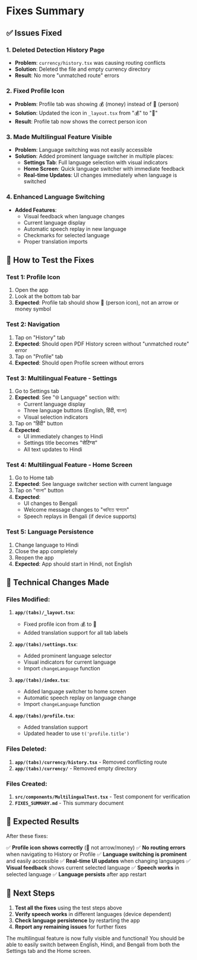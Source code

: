 # Fixes Summary

## ✅ Issues Fixed

### 1. **Deleted Detection History Page**
- **Problem**: `currency/history.tsx` was causing routing conflicts
- **Solution**: Deleted the file and empty currency directory
- **Result**: No more "unmatched route" errors

### 2. **Fixed Profile Icon**
- **Problem**: Profile tab was showing 💰 (money) instead of 👤 (person)
- **Solution**: Updated the icon in `_layout.tsx` from "💰" to "👤"
- **Result**: Profile tab now shows the correct person icon

### 3. **Made Multilingual Feature Visible**
- **Problem**: Language switching was not easily accessible
- **Solution**: Added prominent language switcher in multiple places:
  - **Settings Tab**: Full language selection with visual indicators
  - **Home Screen**: Quick language switcher with immediate feedback
  - **Real-time Updates**: UI changes immediately when language is switched

### 4. **Enhanced Language Switching**
- **Added Features**:
  - Visual feedback when language changes
  - Current language display
  - Automatic speech replay in new language
  - Checkmarks for selected language
  - Proper translation imports

## 🎯 How to Test the Fixes

### Test 1: Profile Icon
1. Open the app
2. Look at the bottom tab bar
3. **Expected**: Profile tab should show 👤 (person icon), not an arrow or money symbol

### Test 2: Navigation
1. Tap on "History" tab
2. **Expected**: Should open PDF History screen without "unmatched route" error
3. Tap on "Profile" tab
4. **Expected**: Should open Profile screen without errors

### Test 3: Multilingual Feature - Settings
1. Go to Settings tab
2. **Expected**: See "🌐 Language" section with:
   - Current language display
   - Three language buttons (English, हिंदी, বাংলা)
   - Visual selection indicators
3. Tap on "हिंदी" button
4. **Expected**: 
   - UI immediately changes to Hindi
   - Settings title becomes "सेटिंग्स"
   - All text updates to Hindi

### Test 4: Multilingual Feature - Home Screen
1. Go to Home tab
2. **Expected**: See language switcher section with current language
3. Tap on "বাংলা" button
4. **Expected**:
   - UI changes to Bengali
   - Welcome message changes to "ধ্বনিতে স্বাগতম"
   - Speech replays in Bengali (if device supports)

### Test 5: Language Persistence
1. Change language to Hindi
2. Close the app completely
3. Reopen the app
4. **Expected**: App should start in Hindi, not English

## 🔧 Technical Changes Made

### Files Modified:
1. **`app/(tabs)/_layout.tsx`**:
   - Fixed profile icon from 💰 to 👤
   - Added translation support for all tab labels

2. **`app/(tabs)/settings.tsx`**:
   - Added prominent language selector
   - Visual indicators for current language
   - Import `changeLanguage` function

3. **`app/(tabs)/index.tsx`**:
   - Added language switcher to home screen
   - Automatic speech replay on language change
   - Import `changeLanguage` function

4. **`app/(tabs)/profile.tsx`**:
   - Added translation support
   - Updated header to use `t('profile.title')`

### Files Deleted:
1. **`app/(tabs)/currency/history.tsx`** - Removed conflicting route
2. **`app/(tabs)/currency/`** - Removed empty directory

### Files Created:
1. **`src/components/MultilingualTest.tsx`** - Test component for verification
2. **`FIXES_SUMMARY.md`** - This summary document

## 🎉 Expected Results

After these fixes:

✅ **Profile icon shows correctly** (👤 not arrow/money)
✅ **No routing errors** when navigating to History or Profile
✅ **Language switching is prominent** and easily accessible
✅ **Real-time UI updates** when changing languages
✅ **Visual feedback** shows current selected language
✅ **Speech works** in selected language
✅ **Language persists** after app restart

## 🚀 Next Steps

1. **Test all the fixes** using the test steps above
2. **Verify speech works** in different languages (device dependent)
3. **Check language persistence** by restarting the app
4. **Report any remaining issues** for further fixes

The multilingual feature is now fully visible and functional! You should be able to easily switch between English, Hindi, and Bengali from both the Settings tab and the Home screen.